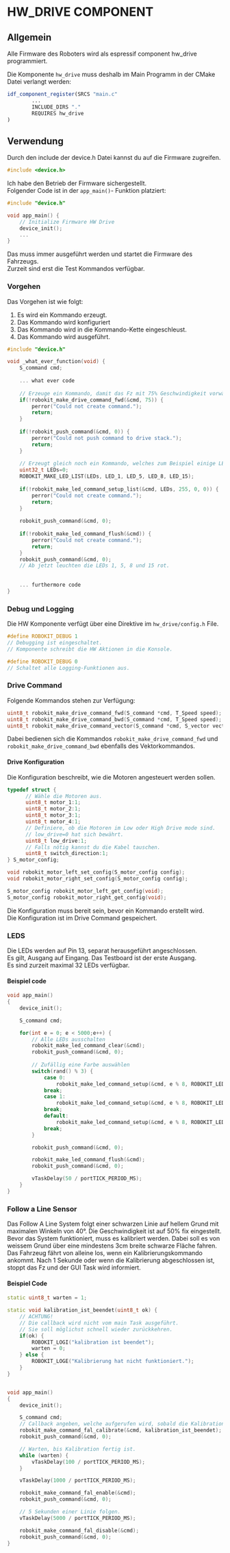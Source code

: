 
# HW_DRIVE COMPONENT

## Allgemein
Alle Firmware des Roboters wird als espressif component hw_drive programmiert.

Die Komponente ```hw_drive``` muss deshalb im Main Programm in der CMake Datei verlangt werden:

```cmake
idf_component_register(SRCS "main.c"
        ...
        INCLUDE_DIRS "."
        REQUIRES hw_drive
)
```

## Verwendung
Durch den include der device.h Datei kannst du auf die Firmware zugreifen.

```c++
#include <device.h>
```

Ich habe den Betrieb der Firmware sichergestellt.  
Folgender Code ist in der ```app_main()```- Funktion platziert:

```c++
#include "device.h"

void app_main() {
    // Initialize Firmware HW Drive
    device_init();
    ...
}
```
Das muss immer ausgeführt werden und startet die Firmware des Fahrzeugs.  
Zurzeit sind erst die Test Kommandos verfügbar.

### Vorgehen
Das Vorgehen ist wie folgt:
1. Es wird ein Kommando erzeugt.
1. Das Kommando wird konfiguriert
1. Das Kommando wird in die Kommando-Kette eingeschleust.
1. Das Kommando wird ausgeführt.

```c++
#include "device.h"

void _what_ever_function(void) {
    S_command cmd;
    
    ... what ever code
    
    // Erzeuge ein Kommando, damit das Fz mit 75% Geschwindigkeit vorwärts fährt.
    if(!robokit_make_drive_command_fwd(&cmd, 75)) {
        perror("Could not create command.");
        return;
    }
    
    if(!robokit_push_command(&cmd, 0)) {
        perror("Could not push command to drive stack.");
        return;
    }
    
    // Erzeugt gleich noch ein Kommando, welches zum Beispiel einige LEDs festlegt:
    uint32_t LEDs=0;
    ROBOKIT_MAKE_LED_LIST(LEDs, LED_1, LED_5, LED_8, LED_15);
    
    if(!robokit_make_led_command_setup_list(&cmd, LEDs, 255, 0, 0)) {
        perror("Could not create command.");
        return;
    }
    
    robokit_push_command(&cmd, 0);
    
    if(!robokit_make_led_command_flush(&cmd)) {
        perror("Could not create command.");
        return;
    }
    robokit_push_command(&cmd, 0);
    // Ab jetzt leuchten die LEDs 1, 5, 8 und 15 rot.
    
    
    ... furthermore code
}

```

### Debug und Logging

Die HW Komponente verfügt über eine Direktive im ```hw_drive/config.h``` File.

```c++
#define ROBOKIT_DEBUG 1
// Debugging ist eingeschaltet.
// Komponente schreibt die HW Aktionen in die Konsole.

#define ROBOKIT_DEBUG 0
// Schaltet alle Logging-Funktionen aus.
```

### Drive Command
Folgende Kommandos stehen zur Verfügung:
```c++
uint8_t robokit_make_drive_command_fwd(S_command *cmd, T_Speed speed);
uint8_t robokit_make_drive_command_bwd(S_command *cmd, T_Speed speed);
uint8_t robokit_make_drive_command_vector(S_command *cmd, S_vector vector);
```

Dabei bedienen sich die Kommandos ```robokit_make_drive_command_fwd``` und ```robokit_make_drive_command_bwd``` ebenfalls des Vektorkommandos.

#### Drive Konfiguration
Die Konfiguration beschreibt, wie die Motoren angesteuert werden sollen.
```c++
typedef struct {
      // Wähle die Motoren aus.
	  uint8_t motor_1:1;
	  uint8_t motor_2:1;
	  uint8_t motor_3:1;
	  uint8_t motor_4:1;
	  // Definiere, ob die Motoren im Low oder High Drive mode sind.
	  // low_drive=0 hat sich bewährt.
	  uint8_t low_drive:1;
	  // Falls nötig kannst du die Kabel tauschen.
	  uint8_t switch_direction:1;
} S_motor_config;

void robokit_motor_left_set_config(S_motor_config config);
void robokit_motor_right_set_config(S_motor_config config);

S_motor_config robokit_motor_left_get_config(void);
S_motor_config robokit_motor_right_get_config(void);
```
Die Konfiguration muss bereit sein, bevor ein Kommando erstellt wird.  
Die Konfiguration ist im Drive Command gespeichert.

### LEDS
Die LEDs werden auf Pin 13, separat herausgeführt angeschlossen.  
Es gilt, Ausgang auf Eingang. Das Testboard ist der erste Ausgang.  
Es sind zurzeit maximal 32 LEDs verfügbar.

#### Beispiel code
```c++
void app_main()
{
    device_init();

    S_command cmd;

    for(int e = 0; e < 5000;e++) {
        // Alle LEDs ausschalten
        robokit_make_led_command_clear(&cmd);
        robokit_push_command(&cmd, 0);
        
        // Zufällig eine Farbe auswählen
        switch(rand() % 3) {
            case 0:
                robokit_make_led_command_setup(&cmd, e % 8, ROBOKIT_LED_COLOR_RED);
            break;
            case 1:
                robokit_make_led_command_setup(&cmd, e % 8, ROBOKIT_LED_COLOR_GREEN);
            break;
            default:
                robokit_make_led_command_setup(&cmd, e % 8, ROBOKIT_LED_COLOR_BLUE);
            break;
        }

        robokit_push_command(&cmd, 0);

        robokit_make_led_command_flush(&cmd);
        robokit_push_command(&cmd, 0);

        vTaskDelay(50 / portTICK_PERIOD_MS);
    }
}
```

### Follow a Line Sensor
Das Follow A Line System folgt einer schwarzen Linie auf hellem Grund mit maximalen Winkeln von 40°. Die Geschwindigkeit ist auf 50% fix eingestellt.  
Bevor das System funktioniert, muss es kalibriert werden. Dabei soll es von weissem Grund über eine mindestens 3cm breite schwarze Fläche fahren.  
Das Fahrzeug fährt von alleine los, wenn ein Kalibrierungskommando ankommt. Nach 1 Sekunde oder wenn die Kalibrierung abgeschlossen ist, stoppt das Fz und der GUI Task wird informiert.

#### Beispiel Code
```c++
static uint8_t warten = 1;

static void kalibration_ist_beendet(uint8_t ok) {
    // ACHTUNG!
    // Die callback wird nicht vom main Task ausgeführt.
    // Sie soll möglichst schnell wieder zurückkehren.
    if(ok) {
        ROBOKIT_LOGI("kalibration ist beendet");
        warten = 0;
    } else {
        ROBOKIT_LOGE("Kalibrierung hat nicht funktioniert.");
    }
}


void app_main()
{
    device_init();

    S_command cmd;
    // Callback angeben, welche aufgerufen wird, sobald die Kalibration abgeschlossen ist.
    robokit_make_command_fal_calibrate(&cmd, kalibration_ist_beendet);
    robokit_push_command(&cmd, 0);

    // Warten, bis Kalibration fertig ist.
    while (warten) {
        vTaskDelay(100 / portTICK_PERIOD_MS);
    }

    vTaskDelay(1000 / portTICK_PERIOD_MS);

    robokit_make_command_fal_enable(&cmd);
    robokit_push_command(&cmd, 0);

    // 5 Sekunden einer Linie folgen.
    vTaskDelay(5000 / portTICK_PERIOD_MS);

    robokit_make_command_fal_disable(&cmd);
    robokit_push_command(&cmd, 0);
}
```
